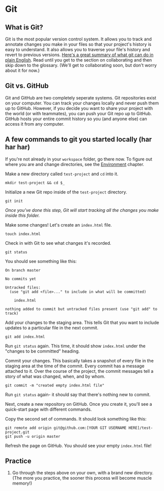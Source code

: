 # Git

## What is Git?
Git is the most popular version control system. It allows you to track and annotate changes you make in your files so that your project's history is easy to understand. It also allows you to traverse your file's history and revert to previous versions. [Here's a great summary of what git can do in plain English](https://blog.red-badger.com/2016/11/29/gitgithub-in-plain-english). Read until you get to the section on collaborating and then skip down to the glossary. (We'll get to collaborating soon, but don't worry about it for now.)

## Git vs. GitHub
Git and GitHub are two completely seperate systems. Git repositories exist on your computer. You can track your changes locally and never push them up to GitHub. However, if you decide you want to share your project with the world (or with teammates), you can push your Git repo up to GitHub. GitHub hosts your entire commit history so you (and anyone else) can access it from any computer.

## A few commands to git you started locally (har har har)

If you're not already in your `workspace` folder, go there now. To figure out where you are and change directories, see the [Environment](ENVIRONMENT.md) chapter.

Make a new directory called `test-project` and `cd` into it.
```
mkdir test-project && cd $_
```

Initialize a new Git repo inside of the `test-project` directory.
```
git init
```
*Once you've done this step, Git will start tracking all the changes you make inside this folder.*

Make some changes! Let's create an `index.html` file.
```
touch index.html
```

Check in with Git to see what changes it's recorded.
```
git status
```

You should see something like this:
```
On branch master

No commits yet

Untracked files:
  (use "git add <file>..." to include in what will be committed)

	index.html

nothing added to commit but untracked files present (use "git add" to track)
```

Add your changes to the staging area. This tells Git that you want to include updates to a particular file in the next commit.

```
git add index.html
```

Run `git status` again. This time, it should show `index.html` under the "changes to be committed" heading.

Commit your changes. This basically takes a snapshot of every file in the staging area at the time of the commit. Every commit has a message attached to it. Over the course of the project, the commit messages tell a story of what was changed, when, and by whom.

```
git commit -m "created empty index.html file"
```

Run `git status` again- it should say that there's nothing new to commit.

Next, create a new repository on GitHub. Once you create it, you'll see a quick-start page with different commands.

Copy the second set of commands. It should look something like this:
```
git remote add origin git@github.com:[YOUR GIT USERNAME HERE]/test-project.git
git push -u origin master
```

Refresh the page on GitHub. You should see your empty `index.html` file!


## Practice

1. Go through the steps above on your own, with a brand new directory. (The more you practice, the sooner this process will become muscle memory!)


